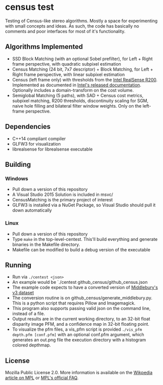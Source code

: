 # census test
Testing of Census-like stereo algorithms. Mostly a space for experimenting with small concepts and ideas. 
As such, the code has basically no comments and poor interfaces for most of it's functionality.

## Algorithms Implemented
* SSD Block Matching (with an optional Sobel prefilter), for Left + Right frame perspective, with quadratic subpixel estimation
* Census Matching (24 bit, 7x7 descriptor) + Block Matching, for Left + Right frame perspective, with linear subpixel estimation
* Census (left frame only) with thresholds from the [Intel RealSense R200](https://github.com/IntelRealSense/librealsense/blob/master/include/librealsense/rsutil.h). Implemented as documented in [Intel's released documentation](https://github.com/PercATI/RealSense_ROS/blob/master/r200_install/Include/DSAPI/DSAPITypes.h). Optionally includes a domain-transform on the cost volume.
* Semiglobal Matching (5 paths), with SAD + Census cost metrics, subpixel matching, R200 thresholds, discontinuity scaling for SGM, naive hole filling and bilateral filter window weights. Only on the left-frame perspective.

## Dependencies
* C++14 compliant compiler
* GLFW3 for visualization
* librealsense for librealsense executable

## Building
### Windows
* Pull down a version of this repository
* A Visual Studio 2015 Solution is included in msvc/
* CensusMatching is the primary project of interest
* GLFW3 is installed via a NuGet Package, so Visual Studio should pull it down automatically 

### Linux
* Pull down a version of this repository
* Type `make` in the top-level-centest. This'll build everything and generate binaries in the Makefile directory.
* Makefile can be modified to build a debug version of the executable

## Running
* Run via `./centest <json>`
* An example would be `./centest github_census/github_census.json
* The example code expects to have a converted version of [Middlebury's v3 dataset](http://vision.middlebury.edu/stereo/submit3/)
* The conversion routine is on github_census/generate_middlebury.py. This is a python script that requires Pillow and Imagemagick.
* This program also supports passing valid json on the command line, instead of a file. 
* Output results are in the current working directory, to an 32-bit float disparity image PFM, and a confidence map in 32-bit floating point. 
* To visualize the pfm files, a vis_pfm script is provided `./vis_pfm depth.pfm [conf.pfm]` with an optional conf.pfm argument, which generates an out.png file the execution directory with a histogram colored depthmap.

## License
Mozilla Public License 2.0. More information is available on the [Wikpedia article on MPL](https://en.wikipedia.org/wiki/Mozilla_Public_License) or [MPL's official FAQ](https://www.mozilla.org/en-US/MPL/2.0/FAQ/). 
